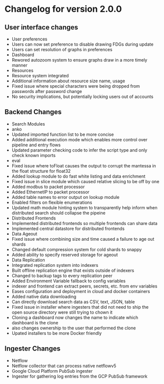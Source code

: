 # Changelog for version 2.0.0

## User interface changes

* User preferences
 * Users can now set preference to disable drawing FDGs during update
 * Users can set resolution of graphs in preferences
* Dashboard
 * Rewored autozoom system to ensure graphs draw in a more timely manner
* Resources
 * Resource system integrated
 * Additional information about resource size name, usage
* Fixed issue where special characters were being dropped from passwords after password change
 * No security implications, but potentially locking users out of accounts

## Backend Changes

* Search Modules
 * anko
  * Updated imported function list to be more concise
  * Added additional execution mode which enables more control over pipeline and entry flows
  * Updated parameter checking code to infer the script type and only check known imports
 * eval
  * Fixed issue where toFloat causes the output to corrupt the mantessa in the float structure for float32
 * Added lookup module to do fast white listing and data enrichment
 * Fixed issue in slice module which caused relative slicing to be off by one
 * Added modbus to packet processor
 * Added EthernetIP to packet processor
 * Added table names to error output on lookup module
 * Enabled filters on flexible enumerations
 * Updated math module hinting system to transparently help inform when distributed search should collapse the pipeine
* Distributed Frontends
 * Implemented distributed frontends so multiple frontends can share data
 * Implemented central datastore for distributed frontends
* Data Ageout
 * Fixed issue where combining size and time caused a failure to age out shards
 * Changed default compression system for cold shards to snappy
 * Added ability to specify reserved storage for ageout
* Data Replication
 * Integrated replication system into indexers
 * Built offline replication engine that exists outside of indexers
 * Changed to backup tags to every replication peer
* Added Environment Variable fallback to config variables
 * indexer and frontend can extract peers, secrets, etc. from env variables
  * Eases configuration and deployment in cloud and docker containers
* Added native data downloading
 * Can directly download search data as CSV, text, JSON, table
* Fixed issue in installer where ingesters that did not need to ship the open source directory were still trying to chown it
* Cloning a dashboard now changes the name to indicate which dashboard is the clone
 * also changes ownership to the user that performed the clone
* Upated installers to be more Docker friendly

## Ingester Changes

* Netflow
 * Netflow collector that can process native netflowv5
* Google Cloud Platform PubSub ingester
 * Ingester for gathering log entries from the GCP PubSub framework
